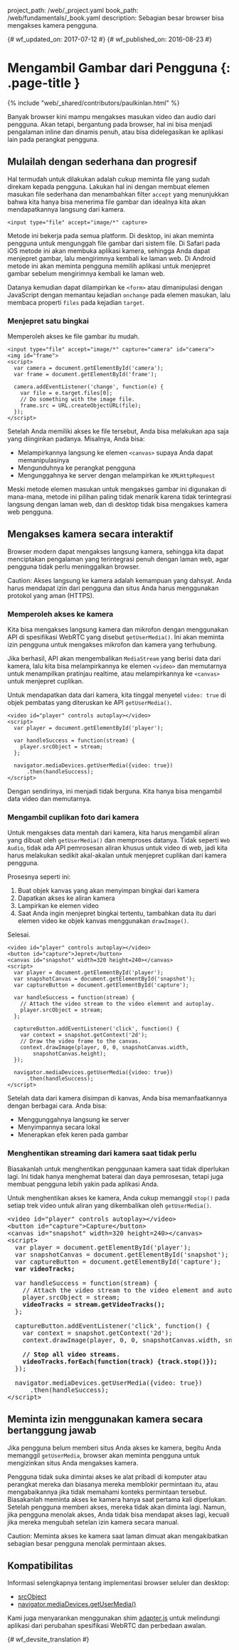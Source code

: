 project_path: /web/_project.yaml
book_path: /web/fundamentals/_book.yaml
description: Sebagian besar browser bisa mengakses kamera pengguna.

{# wf_updated_on: 2017-07-12 #}
{# wf_published_on: 2016-08-23 #}

# Mengambil Gambar dari Pengguna {: .page-title }

{% include "web/_shared/contributors/paulkinlan.html" %}

Banyak browser kini mampu mengakses masukan video dan audio dari 
pengguna. Akan tetapi, bergantung pada browser, hal ini bisa menjadi pengalaman inline 
dan dinamis penuh, atau bisa didelegasikan ke aplikasi lain pada perangkat pengguna.

## Mulailah dengan sederhana dan progresif

Hal termudah untuk dilakukan adalah cukup meminta file yang sudah direkam
kepada pengguna. Lakukan hal ini dengan membuat elemen masukan file sederhana dan menambahkan 
filter `accept` yang menunjukkan bahwa kita hanya bisa menerima file gambar dan idealnya kita 
akan mendapatkannya langsung dari kamera.

    <input type="file" accept="image/*" capture>

Metode ini bekerja pada semua platform. Di desktop, ini akan meminta pengguna untuk 
mengunggah file gambar dari sistem file. Di Safari
pada iOS metode ini akan membuka aplikasi kamera, sehingga Anda dapat menjepret gambar, 
lalu mengirimnya kembali ke laman web. Di Android metode ini akan meminta pengguna 
memilih aplikasi untuk menjepret gambar sebelum mengirimnya kembali ke
laman web.

Datanya kemudian dapat dilampirkan ke `<form>` atau dimanipulasi dengan JavaScript dengan 
memantau kejadian `onchange` pada elemen masukan, lalu membaca 
properti `files` pada kejadian `target`.

### Menjepret satu bingkai

Memperoleh akses ke file gambar itu mudah.

    <input type="file" accept="image/*" capture="camera" id="camera">
    <img id="frame">
    <script>
      var camera = document.getElementById('camera');
      var frame = document.getElementById('frame');

      camera.addEventListener('change', function(e) {
        var file = e.target.files[0]; 
        // Do something with the image file.
        frame.src = URL.createObjectURL(file);
      });
    </script>

Setelah Anda memiliki akses ke file tersebut, Anda bisa melakukan apa saja yang diinginkan padanya. Misalnya,
Anda bisa:

* Melampirkannya langsung ke elemen `<canvas>` supaya Anda dapat memanipulasinya
* Mengunduhnya ke perangkat pengguna
* Mengunggahnya ke server dengan melampirkan ke `XMLHttpRequest` 

Meski metode elemen masukan untuk mengakses gambar ini 
digunakan di mana-mana, metode ini pilihan paling tidak menarik karena tidak terintegrasi 
langsung dengan laman web, dan di desktop tidak bisa mengakses kamera web pengguna.

## Mengakses kamera secara interaktif

Browser modern dapat mengakses langsung kamera, sehingga kita dapat menciptakan
pengalaman yang terintegrasi penuh dengan laman web, agar pengguna tidak perlu
meninggalkan browser.

Caution: Akses langsung ke kamera adalah kemampuan yang dahsyat. Anda harus mendapat izin 
dari pengguna dan situs Anda harus menggunakan protokol yang aman (HTTPS).

### Memperoleh akses ke kamera

Kita bisa mengakses langsung kamera dan mikrofon dengan menggunakan API di spesifikasi WebRTC 
yang disebut `getUserMedia()`. Ini akan meminta izin pengguna untuk 
mengakses mikrofon dan kamera yang terhubung.

Jika berhasil, API akan mengembalikan `MediaStream` yang berisi data dari
kamera, lalu kita bisa melampirkannya ke elemen `<video>` dan memutarnya
untuk menampilkan pratinjau realtime, atau melampirkannya ke `<canvas>` untuk menjepret
cuplikan.

Untuk mendapatkan data dari kamera, kita tinggal menyetel `video: true` di objek pembatas 
yang diteruskan ke API `getUserMedia()`.

    <video id="player" controls autoplay></video>
    <script>  
      var player = document.getElementById('player');

      var handleSuccess = function(stream) {
        player.srcObject = stream;
      };

      navigator.mediaDevices.getUserMedia({video: true})
          .then(handleSuccess);
    </script>

Dengan sendirinya, ini menjadi tidak berguna. Kita hanya bisa mengambil data video
dan memutarnya.

### Mengambil cuplikan foto dari kamera

Untuk mengakses data mentah dari kamera, kita harus mengambil aliran yang dibuat oleh
`getUserMedia()` dan memproses datanya. Tidak seperti `Web Audio`, tidak ada 
API pemrosesan aliran khusus untuk video di web, jadi kita harus melakukan 
sedikit akal-akalan untuk menjepret cuplikan dari kamera pengguna.

Prosesnya seperti ini:

1. Buat objek kanvas yang akan menyimpan bingkai dari kamera
2. Dapatkan akses ke aliran kamera
3. Lampirkan ke elemen video
4. Saat Anda ingin menjepret bingkai tertentu, tambahkan data itu dari elemen video 
   ke objek kanvas menggunakan `drawImage()`.

Selesai.

    <video id="player" controls autoplay></video>
    <button id="capture">Jepret</button>
    <canvas id="snapshot" width=320 height=240></canvas>
    <script>
      var player = document.getElementById('player'); 
      var snapshotCanvas = document.getElementById('snapshot');
      var captureButton = document.getElementById('capture');

      var handleSuccess = function(stream) {
        // Attach the video stream to the video element and autoplay.
        player.srcObject = stream;
      };

      captureButton.addEventListener('click', function() {
        var context = snapshot.getContext('2d');
        // Draw the video frame to the canvas.
        context.drawImage(player, 0, 0, snapshotCanvas.width, 
            snapshotCanvas.height);
      });

      navigator.mediaDevices.getUserMedia({video: true})
          .then(handleSuccess);
    </script>

Setelah data dari kamera disimpan di kanvas, Anda bisa memanfaatkannya dengan
berbagai cara. Anda bisa: 

* Menggunggahnya langsung ke server
* Menyimpannya secara lokal
* Menerapkan efek keren pada gambar

### Menghentikan streaming dari kamera saat tidak perlu

Biasakanlah untuk menghentikan penggunaan kamera saat tidak diperlukan lagi. 
Ini tidak hanya menghemat baterai dan daya pemrosesan, tetapi juga membuat 
pengguna lebih yakin pada aplikasi Anda.

Untuk menghentikan akses ke kamera, Anda cukup memanggil `stop()` pada setiap trek video 
untuk aliran yang dikembalikan oleh `getUserMedia()`.

<pre class="prettyprint">
&lt;video id="player" controls autoplay>&lt;/video>
&lt;button id="capture">Capture&lt;/button>
&lt;canvas id="snapshot" width=320 height=240>&lt;/canvas>
&lt;script>
  var player = document.getElementById('player'); 
  var snapshotCanvas = document.getElementById('snapshot');
  var captureButton = document.getElementById('capture');
  <strong>var videoTracks;</strong>

  var handleSuccess = function(stream) {
    // Attach the video stream to the video element and autoplay.
    player.srcObject = stream;
    <strong>videoTracks = stream.getVideoTracks();</strong>
  };

  captureButton.addEventListener('click', function() {
    var context = snapshot.getContext('2d');
    context.drawImage(player, 0, 0, snapshotCanvas.width, snapshotCanvas.height);

    <strong>// Stop all video streams.
    videoTracks.forEach(function(track) {track.stop()});</strong>
  });

  navigator.mediaDevices.getUserMedia({video: true})
      .then(handleSuccess);
&lt;/script>
</pre>

## Meminta izin menggunakan kamera secara bertanggung jawab

Jika pengguna belum memberi situs Anda akses ke kamera,
begitu Anda memanggil `getUserMedia`, browser akan meminta pengguna untuk
mengizinkan situs Anda mengakses kamera. 

Pengguna tidak suka dimintai akses ke alat pribadi di komputer atau perangkat mereka 
dan biasanya mereka memblokir permintaan itu, atau mengabaikannya jika tidak 
memahami konteks permintaan tersebut. Biasakanlah 
meminta akses ke kamera hanya saat pertama kali diperlukan. Setelah pengguna
memberi akses, mereka tidak akan diminta lagi. Namun, jika pengguna menolak akses, 
Anda tidak bisa mendapat akses lagi, kecuali jika mereka mengubah setelan izin kamera 
secara manual.

Caution: Meminta akses ke kamera saat laman dimuat akan mengakibatkan sebagian besar 
pengguna menolak permintaan akses.

## Kompatibilitas

Informasi selengkapnya tentang implementasi browser seluler dan desktop:
* [srcObject](https://www.chromestatus.com/feature/5989005896187904)
* [navigator.mediaDevices.getUserMedia()](https://www.chromestatus.com/features/5755699816562688)

Kami juga menyarankan menggunakan shim [adapter.js](https://github.com/webrtc/adapter) untuk melindungi aplikasi dari perubahan spesifikasi WebRTC dan perbedaan awalan.


{# wf_devsite_translation #}
